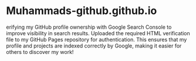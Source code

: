 # Muhammads-github.github.io
erifying my GitHub profile ownership with Google Search Console to improve visibility in search results. Uploaded the required HTML verification file to my GitHub Pages repository for authentication. This ensures that my profile and projects are indexed correctly by Google, making it easier for others to discover my work!
